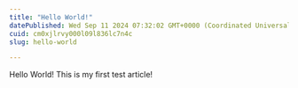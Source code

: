 ```yaml
---
title: "Hello World!"
datePublished: Wed Sep 11 2024 07:32:02 GMT+0000 (Coordinated Universal Time)
cuid: cm0xjlrvy000l09l836lc7n4c
slug: hello-world

---
```


Hello World! This is my first test article!